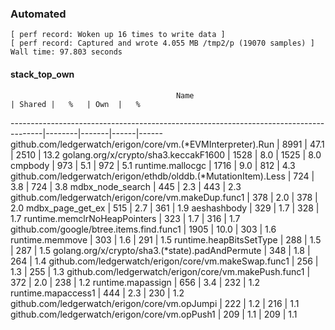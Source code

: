 ### Automated

```
[ perf record: Woken up 16 times to write data ]
[ perf record: Captured and wrote 4.055 MB /tmp2/p (19070 samples) ]
Wall time: 97.803 seconds
```

#### stack_top_own

                                         Name                                         | Shared |   %   | Own  |   %
--------------------------------------------------------------------------------------|--------|-------|------|------
github.com/ledgerwatch/erigon/core/vm.(*EVMInterpreter).Run                           |   8991 |  47.1 | 2510 |  13.2
golang.org/x/crypto/sha3.keccakF1600                                                  |   1528 |   8.0 | 1525 |   8.0
cmpbody                                                                               |    973 |   5.1 |  972 |   5.1
runtime.mallocgc                                                                      |   1716 |   9.0 |  812 |   4.3
github.com/ledgerwatch/erigon/ethdb/olddb.(*MutationItem).Less                        |    724 |   3.8 |  724 |   3.8
mdbx_node_search                                                                      |    445 |   2.3 |  443 |   2.3
github.com/ledgerwatch/erigon/core/vm.makeDup.func1                                   |    378 |   2.0 |  378 |   2.0
mdbx_page_get_ex                                                                      |    515 |   2.7 |  361 |   1.9
aeshashbody                                                                           |    329 |   1.7 |  328 |   1.7
runtime.memclrNoHeapPointers                                                          |    323 |   1.7 |  316 |   1.7
github.com/google/btree.items.find.func1                                              |   1905 |  10.0 |  303 |   1.6
runtime.memmove                                                                       |    303 |   1.6 |  291 |   1.5
runtime.heapBitsSetType                                                               |    288 |   1.5 |  287 |   1.5
golang.org/x/crypto/sha3.(*state).padAndPermute                                       |    348 |   1.8 |  264 |   1.4
github.com/ledgerwatch/erigon/core/vm.makeSwap.func1                                  |    256 |   1.3 |  255 |   1.3
github.com/ledgerwatch/erigon/core/vm.makePush.func1                                  |    372 |   2.0 |  238 |   1.2
runtime.mapassign                                                                     |    656 |   3.4 |  232 |   1.2
runtime.mapaccess1                                                                    |    444 |   2.3 |  230 |   1.2
github.com/ledgerwatch/erigon/core/vm.opJumpi                                         |    222 |   1.2 |  216 |   1.1
github.com/ledgerwatch/erigon/core/vm.opPush1                                         |    209 |   1.1 |  209 |   1.1
